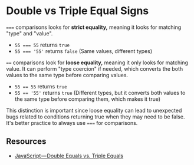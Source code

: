 # Double vs Triple Equal Signs

`===` comparisons looks for **strict equality,** meaning it looks for matching "type" and "value".

* `55 === 55` returns `true`
* `55 === '55'` returns `false` (Same values, different types)

`==` comparisons look for **loose equality,** meaning it only looks for matching value. It can perform "type coercion" if needed, which converts the both values to the same type before comparing values.

* `55 == 55` returns `true`
* `55 == '55'` returns `true` (Different types, but it converts both values to the same type before comparing them, which makes it true)

This distinction is important since loose equality can lead to unexpected bugs related to conditions returning true when they may need to be false. It's better practice to always use `===` for comparisons.

## Resources

* [JavaScript — Double Equals vs. Triple Equals](https://codeburst.io/javascript-double-equals-vs-triple-equals-61d4ce5a121a)
